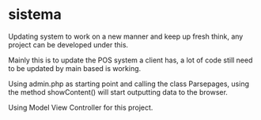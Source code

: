 sistema
=======
Updating system to work on a new manner and keep up fresh think, any project can be developed under this.

Mainly this is to update the POS system a client has, a lot of code still need to be updated by main based is working.

Using admin.php as starting point and calling the class Parsepages, using the method showContent() will start outputting
data to the browser.

Using Model View Controller for this project.
